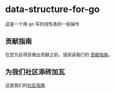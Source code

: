 # data-structure-for-go

这是一个用 go 写的线性表的一些操作

## 贡献指南

在您为此项目做出贡献之前，请阅读我们的 [贡献指南](CODE_OF_CONDUCT.md)。

## 为我们社区添砖加瓦

这是我们的[社区指南](CONTRIBUTING.md)

